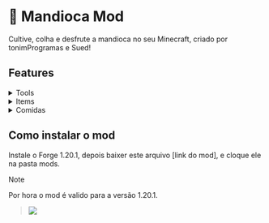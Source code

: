 # 🌿 Mandioca Mod

Cultive, colha e desfrute a mandioca no seu Minecraft, criado por tonimProgramas e Sued!

## Features

<details>

<summary>Tools</summary>

### Cavaderira
Uma ferramenta que cria um buraco qualquer tipo de terra, e fecha o buraco se ele conter um caule de mandioca.
### Facão
Uma ferramenta qeu serve para descascar mandioca crua, este item posssui validade.
</details>

<details>

<summary>Items</summary>

### Mandioca
### Caule de Mandioca


</details>

<details>

<summary>Comidas</summary>

### Mandioca Cozida
### Bolo de Mandioca
### Mandioca Ralada
### Tapioca de Carne
### Tapioca de Frango
### Tapioca de Porco
### Tapioca de Carneiro
### Tapioca de Peixe
### Tapioca de Coelho



</details>


## Como instalar o mod
Instale o Forge 1.20.1, depois baixer este arquivo [link do mod], e cloque ele na pasta mods.

> [!NOTE]
> Por hora o mod é valido para a versão 1.20.1.




> <img src="https://img.shields.io/badge/YouTube-FF0000?style=for-the-badge&logo=youtube&logoColor=white" /> 